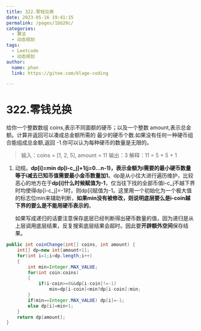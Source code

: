 ```yaml
---
title: 322.零钱兑换
date: 2023-05-16 19:41:15
permalink: /pages/1bb20c/
categories: 
  - 算法
  - 动态规划
tags: 
  - Leetcode
  - 动态规划
author: 
  name: phan
  link: https://gitee.com/blage-coding

---
```

# 322.零钱兑换

给你一个整数数组 coins,表示不同面额的硬币；以及一个整数 amount,表示总金额。计算并返回可以凑成总金额所需的 最少的硬币个数.如果没有任何一种硬币组合能组成总金额,返回 -1.你可以认为每种硬币的数量是无限的。

> 输入：coins = [1, 2, 5], amount = 11
> 输出：3 
> 解释：11 = 5 + 5 + 1

1. 动规。**dp[i]=min dp[i-c_j]+1(j=0...n-1)，表示金额为i需要的最小硬币数量等于i减去已知币值需要最小金币数量加1**。dp是从小往大进行遍历维护，比较恶心的地方在于**dp[i]什么时候赋值为-1**，仅当往下找的全部币值i-c_j不越下界时均使得dp[i-c_j]=-1时，则dp[i]赋值为-1。这里用一个初始化为一个极大值的标志位min来辅助判断，**如果min没有被修改，则说明底层要么是i-coin越下界的要么是不能用硬币表示的**。

   如果写成递归的话要注意保存底层已经判断得出硬币数量的值，因为递归是从上层调用底层结果，反复搜索底层结果会超时。因此要**开辟额外空间**保存结果。

```java
public int coinChange(int[] coins, int amount) {
    int[] dp=new int[amount+1];
    for(int i=1;i<dp.length;i++)
    {
        int min=Integer.MAX_VALUE;
        for(int coin:coins)
        {
            if(i-coin>=0&&dp[i-coin]!=-1)
                min=dp[i-coin]<min?dp[i-coin]:min;
        }
        if(min==Integer.MAX_VALUE) dp[i]=-1;
        else dp[i]=min+1;
    }
    return dp[amount];
}
```

